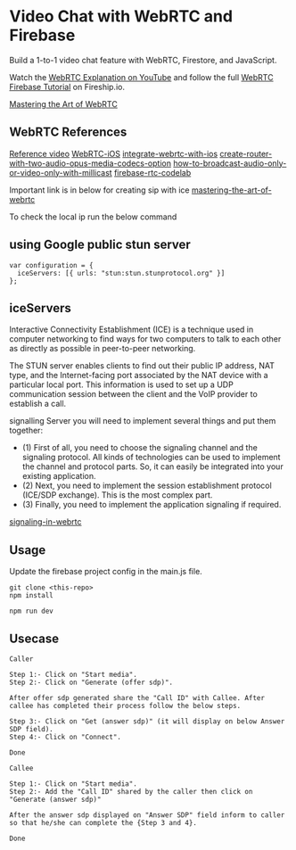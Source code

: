 # Video Chat with WebRTC and Firebase

Build a 1-to-1 video chat feature with WebRTC, Firestore, and JavaScript. 

Watch the [WebRTC Explanation on YouTube](https://youtu.be/WmR9IMUD_CY) and follow the full [WebRTC Firebase Tutorial](https://fireship.io/lessons/webrtc-firebase-video-chat) on Fireship.io. 

[Mastering the Art of WebRTC](https://medium.com/@a.kanojiya2003/mastering-the-art-of-webrtc-7a469ffa7ab0)

## WebRTC References

[Reference video](https://www.youtube.com/watch?v=WmR9IMUD_CY)
[WebRTC-iOS](https://github.com/stasel/WebRTC-iOS/tree/main)
[integrate-webrtc-with-ios](https://getstream.io/blog/integrate-webrtc-with-ios/)
[create-router-with-two-audio-opus-media-codecs-option](https://mediasoup.discourse.group/t/create-router-with-two-audio-opus-media-codecs-option/4975/15)
[how-to-broadcast-audio-only-or-video-only-with-millicast](https://medium.com/millicast/how-to-broadcast-audio-only-or-video-only-with-millicast-291d6c9f23af)
[firebase-rtc-codelab](https://webrtc.org/getting-started/firebase-rtc-codelab)

Important link is in below for creating sip with ice 
[mastering-the-art-of-webrtc](https://medium.com/@a.kanojiya2003/mastering-the-art-of-webrtc-7a469ffa7ab0)


To check the local ip run the below command


## using Google public stun server 
```
var configuration = { 
  iceServers: [{ urls: "stun:stun.stunprotocol.org" }] 
};
```


## iceServers

Interactive Connectivity Establishment (ICE) is a technique used in computer networking to find ways for two computers to talk to each other as directly as possible in peer-to-peer networking.


The STUN server enables clients to find out their public IP address, NAT type, and the Internet-facing port associated by the NAT device with a particular local port. This information is used to set up a UDP communication session between the client and the VoIP provider to establish a call.

signalling Server
you will need to implement several things and put them together:
* (1) First of all, you need to choose the signaling channel and the signaling protocol. All kinds of technologies can be used to implement the channel and protocol parts. So, it can easily be integrated into your existing application.
* (2) Next, you need to implement the session establishment protocol (ICE/SDP exchange). This is the most complex part.
* (3) Finally, you need to implement the application signaling if required.

[signaling-in-webrtc](https://www.webrtc-developers.com/signaling-in-webrtc/)



## Usage

Update the firebase project config in the main.js file. 

```
git clone <this-repo>
npm install

npm run dev
```
## Usecase

```
Caller 

Step 1:- Click on "Start media".
Step 2:- Click on "Generate (offer sdp)".

After offer sdp generated share the "Call ID" with Callee. After callee has completed their process follow the below steps.

Step 3:- Click on "Get (answer sdp)" (it will display on below Answer SDP field).
Step 4:- Click on "Connect".

Done

Callee

Step 1:- Click on "Start media".
Step 2:- Add the "Call ID" shared by the caller then click on "Generate (answer sdp)"

After the answer sdp displayed on "Answer SDP" field inform to caller so that he/she can complete the {Step 3 and 4}.

Done

```